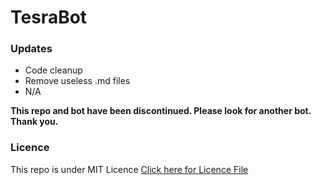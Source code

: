 # TesraBot

### Updates
- Code cleanup
- Remove useless .md files
- N/A

**This repo and bot have been discontinued. Please look for another bot. Thank you.**

### Licence
This repo is under MIT Licence [Click here for Licence File](https://github.com/faultyx/TesraBot/blob/master/LICENCE)
